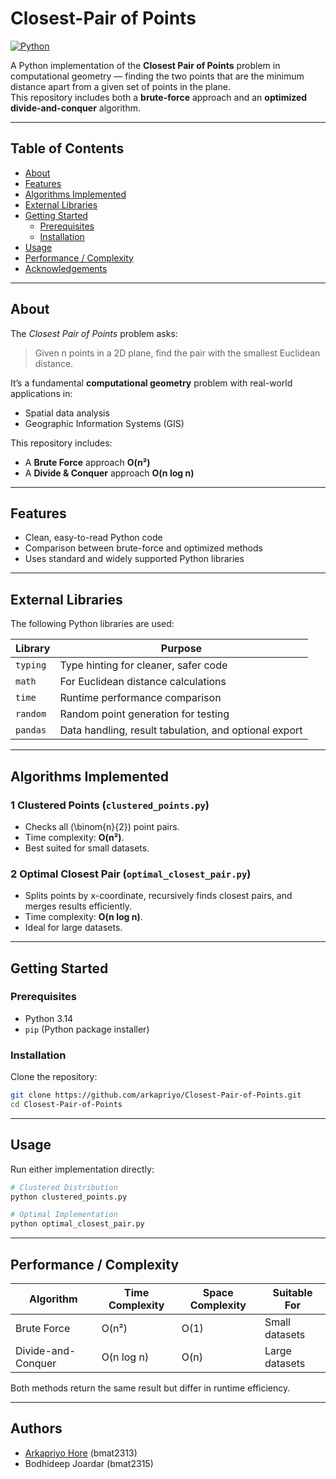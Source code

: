 # Closest-Pair of Points

[![Python](https://img.shields.io/badge/Python-3%2B-brightgreen.svg)](https://www.python.org/downloads/)

A Python implementation of the **Closest Pair of Points** problem in computational geometry — finding the two points that are the minimum distance apart from a given set of points in the plane.  
This repository includes both a **brute-force** approach and an **optimized divide-and-conquer** algorithm.

---

## Table of Contents

- [About](#about)
- [Features](#features)
- [Algorithms Implemented](#algorithms-implemented)
- [External Libraries](#external-libraries)
- [Getting Started](#getting-started)
  - [Prerequisites](#prerequisites)
  - [Installation](#installation)
- [Usage](#usage)
- [Performance / Complexity](#performance--complexity)
- [Acknowledgements](#acknowledgements)

---

## About

The *Closest Pair of Points* problem asks:  
> Given n points in a 2D plane, find the pair with the smallest Euclidean distance.

It’s a fundamental **computational geometry** problem with real-world applications in:  
- Spatial data analysis  
- Geographic Information Systems (GIS)

This repository includes:
- A **Brute Force** approach **O(n²)**
- A **Divide & Conquer** approach **O(n log n)**

---

## Features

- Clean, easy-to-read Python code  
- Comparison between brute-force and optimized methods  
- Uses standard and widely supported Python libraries  

---

## External Libraries

The following Python libraries are used:

| Library | Purpose |
|----------|----------|
| `typing` | Type hinting for cleaner, safer code |
| `math` | For Euclidean distance calculations |
| `time` | Runtime performance comparison |
| `random` | Random point generation for testing |
| `pandas` | Data handling, result tabulation, and optional export |


---

## Algorithms Implemented

### 1 Clustered Points (`clustered_points.py`)
- Checks all \(\binom{n}{2}\) point pairs.  
- Time complexity: **O(n²)**.  
- Best suited for small datasets.

### 2 Optimal Closest Pair (`optimal_closest_pair.py`)
- Splits points by x-coordinate, recursively finds closest pairs, and merges results efficiently.  
- Time complexity: **O(n log n)**.  
- Ideal for large datasets.

---

## Getting Started

### Prerequisites
- Python 3.14  
- `pip` (Python package installer)

### Installation

Clone the repository:
```bash
git clone https://github.com/arkapriyo/Closest-Pair-of-Points.git
cd Closest-Pair-of-Points
```

---

## Usage

Run either implementation directly:

```bash
# Clustered Distribution
python clustered_points.py

# Optimal Implementation
python optimal_closest_pair.py
```

---

## Performance / Complexity

| Algorithm | Time Complexity | Space Complexity | Suitable For |
|------------|----------------|------------------|---------------|
| Brute Force | O(n²) | O(1) | Small datasets |
| Divide-and-Conquer | O(n log n) | O(n) | Large datasets |

Both methods return the same result but differ in runtime efficiency.

---

## Authors
- [Arkapriyo Hore](https://github.com/arkapriyo) (bmat2313)
- Bodhideep Joardar (bmat2315)
